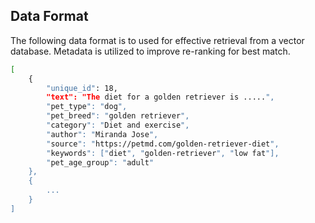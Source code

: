 ## Data Format 

The following data format is to used for effective retrieval from a vector database. 
Metadata is utilized to improve re-ranking for best match.




```bash
[
    {
        "unique_id": 18,
        "text": "The diet for a golden retriever is .....",
        "pet_type": "dog",
        "pet_breed": "golden retriever",
        "category": "Diet and exercise",
        "author": "Miranda Jose", 
        "source": "https://petmd.com/golden-retriever-diet",
        "keywords": ["diet", "golden-retriever", "low fat"],
        "pet_age_group": "adult"
    },
    {
        ...
    }
]
```
